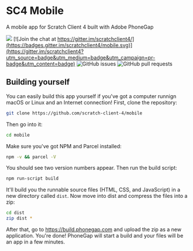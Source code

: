 # SC4 Mobile

A mobile app for Scratch Client 4 built with Adobe PhoneGap

<a href = "https://build.phonegap.com/apps/3916109/share"><img src=https://build.phonegap.com/apps/3916109/badge/3152967120/android.svg /></a>
[![Join the chat at https://gitter.im/scratchclient4/](https://badges.gitter.im/scratchclient4/mobile.svg)](https://gitter.im/scratchclient4?utm_source=badge&utm_medium=badge&utm_campaign=pr-badge&utm_content=badge)
![GitHub issues](https://img.shields.io/github/issues-raw/scratch-client-4/mobile)
![GitHub pull requests](https://img.shields.io/github/issues-pr/scratch-client-4/mobile)

## Building yourself
You can easily build this app yourself if you've got a computer runnign macOS or Linux and an Internet connection!  First, clone the repository:
```bash
git clone https://github.com/scratch-client-4/mobile
```
Then go into it:
```bash
cd mobile
```
Make sure you've got NPM and Parcel installed:
```bash
npm -v && parcel -V
```
You should see two version numbers appear.  Then run the build script:
```bash
npm run-script build
```
It'll build you the runnable source files (HTML, CSS, and JavaScript) in a new directory called `dist`.  Now move into  dist and compress the files into a zip:
```bash
cd dist
zip dist *
```
After that, go to https://build.phonegap.com and upload the zip as a new application.  You're done!  PhoneGap will start a build and your files will be an app in a few minutes.
